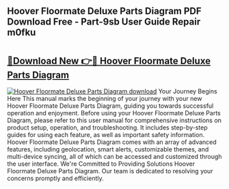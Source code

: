 ## Hoover Floormate Deluxe Parts Diagram PDF Download Free - Part-9sb User Guide Repair m0fku

# <h2><a href="http://dfij0zt.blite.top/?on=Hoover+Floormate+Deluxe+Parts+Diagram">🔗Download New 👉🔴 Hoover Floormate Deluxe Parts Diagram</a></h2>

[![Hoover Floormate Deluxe Parts Diagram download](https://i.imgur.com/lujVjoI.png)](http://dfij0zt.blite.top/?on=Hoover+Floormate+Deluxe+Parts+Diagram)
Your Journey Begins Here This manual marks the beginning of your journey with your new Hoover Floormate Deluxe Parts Diagram, guiding you towards successful operation and enjoyment. Before using your Hoover Floormate Deluxe Parts Diagram, please refer to this user manual for comprehensive instructions on product setup, operation, and troubleshooting. It includes step-by-step guides for using each feature, as well as important safety information. Hoover Floormate Deluxe Parts Diagram comes with an array of advanced features, including geolocation, smart alerts, customizable themes, and multi-device syncing, all of which can be accessed and customized through the user interface. We're Committed to Providing Solutions Hoover Floormate Deluxe Parts Diagram. Our team is dedicated to resolving your concerns promptly and efficiently.
